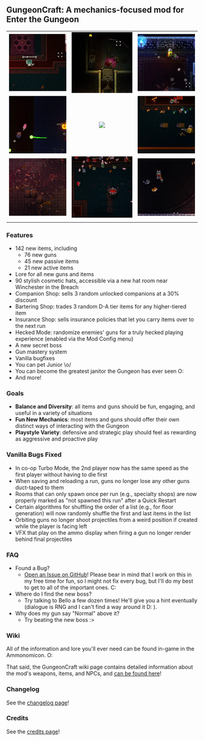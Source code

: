 ## GungeonCraft: A mechanics-focused mod for Enter the Gungeon

|                                 |                                       |                                      |
| -------------                   | :-------------:                       | :-------------:                      |
| ![](previews/clip6-hecked.webp) | ![](previews/clip7-magunet.webp)      | ![](previews/clip8-spinning.webp)    |
| ![](previews/clip5-volley.webp) | ![](previews/clip9-jojo.webp)         | ![](previews/clip1-the-slap.webp)    |
| ![](previews/clip4-zoom.webp)   | ![](previews/clip3-janitor-time.webp) | ![](previews/clip2-pet-da-wolf.webp) |
|                                 |                                       |                                      |

### Features

- 142 new items, including
	+ 76 new guns
	+ 45 new passive items
	+ 21 new active items
- Lore for all new guns and items
- 90 stylish cosmetic hats, accessible via a new hat room near Winchester in the Breach
- Companion Shop: sells 3 random unlocked companions at a 30% discount
- Bartering Shop: trades 3 random D-A tier items for any higher-tiered item
- Insurance Shop: sells insurance policies that let you carry items over to the next run
- Hecked Mode: randomize enemies' guns for a truly hecked playing experience (enabled via the Mod Config menu)
- A new secret boss
- Gun mastery system
- Vanilla bugfixes
- You can pet Junior \o/
- You can become the greatest janitor the Gungeon has ever seen O:
- And more!

### Goals

- **Balance and Diversity**: all items and guns should be fun, engaging, and useful in a variety of situations
- **Fun New Mechanics**: most items and guns should offer their own distinct ways of interacting with the Gungeon
- **Playstyle Variety**: defensive and strategic play should feel as rewarding as aggressive and proactive play

### Vanilla Bugs Fixed
* In co-op Turbo Mode, the 2nd player now has the same speed as the first player without having to die first
* When saving and reloading a run, guns no longer lose any other guns duct-taped to them
* Rooms that can only spawn once per run (e.g., specialty shops) are now properly marked as "not spawned this run" after a Quick Restart
* Certain algorithms for shuffling the order of a list (e.g., for floor generation) will now randomly shuffle the first and last items in the list
* Orbiting guns no longer shoot projectiles from a weird position if created while the player is facing left
* VFX that play on the ammo display when firing a gun no longer render behind final projectiles

### FAQ

* Found a Bug?
	- [Open an Issue on GitHub](https://github.com/pcrain/GungeonCraft/issues)! Please bear in mind that I work on this in my free time for fun, so I might not fix every bug, but I'll do my best to get to all of the important ones. C:
* Where do I find the new boss?
	- Try talking to Bello a few dozen times! He'll give you a hint eventually (dialogue is RNG and I can't find a way around it D: ).
* Why does my gun say "Normal" above it?
	- Try beating the new boss :>

### Wiki

All of the information and lore you'll ever need can be found in-game in the Ammonomicon. O:

That said, the GungeonCraft wiki page contains detailed information about the mod's weapons, items, and NPCs, and [can be found here](https://enterthegungeon.wiki.gg/wiki/Modding/GungeonCraft)!

### Changelog

See the [changelog page](https://github.com/pcrain/GungeonCraft/blob/master/changelog.md)!

### Credits

See the [credits page](https://github.com/pcrain/GungeonCraft/blob/master/credits.md)!
